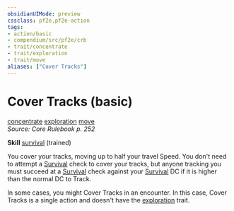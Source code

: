 ```yaml
---
obsidianUIMode: preview
cssclass: pf2e,pf2e-action
tags:
- action/basic
- compendium/src/pf2e/crb
- trait/concentrate
- trait/exploration
- trait/move
aliases: ["Cover Tracks"]
---
```

# Cover Tracks (basic)
[concentrate](rules/traits/concentrate.md)  [exploration](rules/traits/exploration.md)  [move](rules/traits/move.md)  
*Source: Core Rulebook p. 252*  

**Skill** [survival](compendium/skills.md#Survival) (trained)

You cover your tracks, moving up to half your travel Speed. You don't need to attempt a [Survival](compendium/skills.md#Survival) check to cover your tracks, but anyone tracking you must succeed at a [Survival](compendium/skills.md#Survival) check against your [Survival](compendium/skills.md#Survival) DC if it is higher than the normal DC to Track.

In some cases, you might Cover Tracks in an encounter. In this case, Cover Tracks is a single action and doesn't have the [exploration](rules/traits/exploration.md) trait.